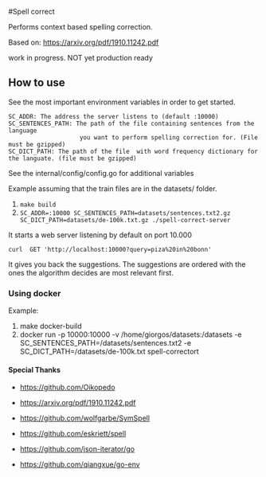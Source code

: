#Spell correct

Performs context based spelling correction.

Based on: https://arxiv.org/pdf/1910.11242.pdf

work in progress. NOT yet production ready

## How to use

See the most important environment variables in order to get started.

```
SC_ADDR: The address the server listens to (default :10000)
SC_SENTENCES_PATH: The path of the file containing sentences from the language
                    you want to perform spelling correction for. (File must be gzipped)
SC_DICT_PATH: The path of the file  with word frequency dictionary for the languate. (file must be gzipped)
```

See the internal/config/config.go for additional variables

Example assuming that the train files are in the datasets/ folder.


1. `make build`
2. `SC_ADDR=:10000 SC_SENTENCES_PATH=datasets/sentences.txt2.gz SC_DICT_PATH=datasets/de-100k.txt.gz ./spell-correct-server`

It starts a web server listening by default on port 10.000


```
curl  GET 'http://localhost:10000?query=piza%20in%20bonn'
```

It gives you back the suggestions. The suggestions are ordered with the ones the algorithm decides are most 
relevant first.

### Using docker

Example:

1. make docker-build
2. docker run  -p 10000:10000 -v /home/giorgos/datasets:/datasets -e SC_SENTENCES_PATH=/datasets/sentences.txt2 -e SC_DICT_PATH=/datasets/de-100k.txt spell-correctort


#### Special Thanks

- https://github.com/Oikopedo

- https://arxiv.org/pdf/1910.11242.pdf

- https://github.com/wolfgarbe/SymSpell
- https://github.com/eskriett/spell
- https://github.com/json-iterator/go
- https://github.com/qiangxue/go-env

